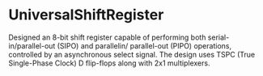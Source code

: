 # UniversalShiftRegister
Designed an 8-bit shift register capable of performing both serial-in/parallel-out (SIPO) and parallelin/ parallel-out (PIPO) operations, controlled by an asynchronous select signal. The design uses TSPC (True Single-Phase Clock) D flip-flops along with 2x1 multiplexers. 
